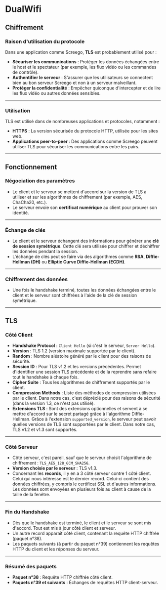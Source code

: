 # DualWifi

## Chiffrement

### **Raison d'utilisation du protocole**
Dans une application comme Screego, **TLS** est probablement utilisé pour :

- **Sécuriser les communications** : Protéger les données échangées entre le host et le spectateur (par exemple, les flux vidéo ou les commandes de contrôle).
- **Authentifier le serveur** : S'assurer que les utilisateurs se connectent bien au bon serveur Screego et non à un serveur malveillant.
- **Protéger la confidentialité** : Empêcher quiconque d'intercepter et de lire les flux vidéo ou autres données sensibles.

---

### **Utilisation**
TLS est utilisé dans de nombreuses applications et protocoles, notamment :

- **HTTPS** : La version sécurisée du protocole HTTP, utilisée pour les sites web.
- **Applications peer-to-peer** : Des applications comme Screego peuvent utiliser TLS pour sécuriser les communications entre les pairs.

---

## Fonctionnement

### **Négociation des paramètres**
- Le client et le serveur se mettent d'accord sur la version de TLS à utiliser et sur les algorithmes de chiffrement (par exemple, AES, ChaCha20, etc.).
- Le serveur envoie son **certificat numérique** au client pour prouver son identité.

---

### **Échange de clés**
- Le client et le serveur échangent des informations pour générer une **clé de session symétrique**. Cette clé sera utilisée pour chiffrer et déchiffrer les données pendant la session.
- L'échange de clés peut se faire via des algorithmes comme **RSA**, **Diffie-Hellman (DH)** ou **Elliptic Curve Diffie-Hellman (ECDH)**.

---

### **Chiffrement des données**
- Une fois le handshake terminé, toutes les données échangées entre le client et le serveur sont chiffrées à l'aide de la clé de session symétrique.

---

## TLS

### **Côté Client**
- **Handshake Protocol** : `Client Hello` (si c'est le serveur, `Server Hello`).
- **Version** : TLS 1.2 (version maximale supportée par le client).
- **Random** : Nombre aléatoire généré par le client pour des raisons de sécurité.
- **Session ID** : Pour TLS v1.2 et les versions précédentes. Permet d'identifier une session TLS précédente et de la reprendre sans refaire tout le handshake à chaque fois.
- **Cipher Suite** : Tous les algorithmes de chiffrement supportés par le client.
- **Compression Methods** : Liste des méthodes de compression utilisées par le client. Dans notre cas, c'est déprécié pour des raisons de sécurité (dans la version 1.3, ce n'est pas utilisé).
- **Extensions TLS** : Sont des extensions optionnelles et servent à se mettre d'accord sur le secret partagé grâce à l'algorithme Diffie-Hellman. Grâce à l'extension `supported_version`, le serveur peut savoir quelles versions de TLS sont supportées par le client. Dans notre cas, TLS v1.2 et v1.3 sont supportés.

---

### **Côté Serveur**
- Côté serveur, c'est pareil, sauf que le serveur choisit l'algorithme de chiffrement : `TLS_AES_128_GCM_SHA256`.
- **Version choisie par le serveur** : TLS v1.3.
- Concernant les **records**, il y en a 3 côté serveur contre 1 côté client. Celui qui nous intéresse est le dernier record. Celui-ci contient des données chiffrées, y compris le certificat SSL et d'autres informations. Les données sont envoyées en plusieurs fois au client à cause de la taille de la fenêtre.

---

### **Fin du Handshake**
- Dès que le handshake est terminé, le client et le serveur se sont mis d'accord. Tout est mis à jour côté client et serveur.
- Un autre record apparaît côté client, contenant la requête HTTP chiffrée (paquet n°38).
- Les paquets suivants (à partir du paquet n°39) contiennent les requêtes HTTP du client et les réponses du serveur.

---

### **Résumé des paquets**
- **Paquet n°38** : Requête HTTP chiffrée côté client.
- **Paquets n°39 et suivants** : Échanges de requêtes HTTP client-serveur.